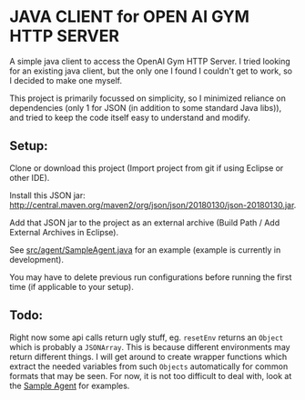 # JAVA CLIENT for OPEN AI GYM HTTP SERVER
A simple java client to access the OpenAI Gym HTTP Server. I tried looking for an existing java client, but the only one I found I couldn't get to work, so I decided to make one myself. 

This project is primarily focussed on simplicity, so I minimized reliance on dependencies (only 1 for JSON (in addition to some standard Java libs)), and tried to keep the code itself easy to understand and modify.

## Setup:
Clone or download this project (Import project from git if using Eclipse or other IDE).

Install this JSON jar: <a>http://central.maven.org/maven2/org/json/json/20180130/json-20180130.jar</a>.

Add that JSON jar to the project as an external archive (Build Path / Add External Archives in Eclipse).

See <a href="https://github.com/Ryan-Amaral/working-gym-java-client/blob/master/src/agent/SampleAgent.java">src/agent/SampleAgent.java</a> for an example (example is currently in development).

You may have to delete previous run configurations before running the first time (if applicable to your setup).

## Todo:
Right now some api calls return ugly stuff, eg. ```resetEnv``` returns an ```Object``` which is probably a ```JSONArray```. This is because different environments may return different things. I will get around to create wrapper functions which extract the needed variables from such ```Objects``` automatically for common formats that may be seen. For now, it is not too difficult to deal with, look at the <a href="https://github.com/Ryan-Amaral/working-gym-java-client/blob/master/src/agent/SampleAgent.java">Sample Agent</a> for examples.
